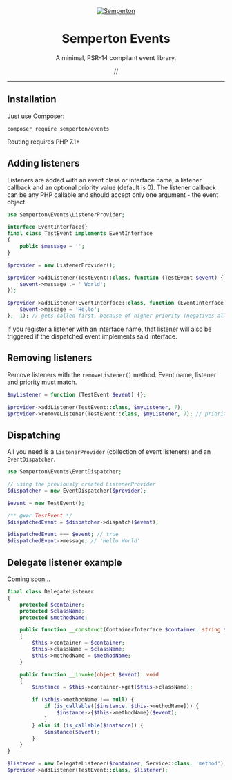 <div align="center">
<a href="https://github.com/semperton">
<img src="https://avatars0.githubusercontent.com/u/76976189?s=140" alt="Semperton">
</a>
<h1>Semperton Events</h1>
<p>A minimal, PSR-14 compilant event library.</p>
//
</div>

<hr>

## Installation

Just use Composer:

```
composer require semperton/events
```
Routing requires PHP 7.1+

## Adding listeners

Listeners are added with an event class or interface name, a listener callback and an optional priority value (default is 0). The listener callback can be any PHP callable and should accept only one argument - the event object.
```php
use Semperton\Events\ListenerProvider;

interface EventInterface{}
final class TestEvent implements EventInterface
{
	public $message = '';
}

$provider = new ListenerProvider();

$provider->addListener(TestEvent::class, function (TestEvent $event) {
	$event->message .= ' World';
});

$provider->addListener(EventInterface::class, function (EventInterface $event) {
	$event->message = 'Hello';
}, -1); // gets called first, because of higher priority (negatives allowed)
```
If you register a listener with an interface name, that listener will also be triggered if the dispatched event implements said interface.

## Removing listeners

Remove listeners with the ```removeListener()``` method. Event name, listener and priority must match.
```php
$myListener = function (TestEvent $event) {};

$provider->addListener(TestEvent::class, $myListener, 7);
$provider->removeListener(TestEvent::class, $myListener, 7); // priority must match too
```

## Dispatching

All you need is a ```ListenerProvider``` (collection of event listeners) and an ```EventDispatcher```.
```php
use Semperton\Events\EventDispatcher;

// using the previously created ListenerProvider
$dispatcher = new EventDispatcher($provider);

$event = new TestEvent();

/** @var TestEvent */
$dispatchedEvent = $dispatcher->dispatch($event);

$dispatchedEvent === $event; // true
$dispatchedEvent->message; // 'Hello World'
```

## Delegate listener example

Coming soon...
```php
final class DelegateListener
{
	protected $container;
	protected $className;
	protected $methodName;

	public function __construct(ContainerInterface $container, string $className, ?string $methodName = null)
	{
		$this->container = $container;
		$this->className = $className;
		$this->methodName = $methodName;
	}

	public function __invoke(object $event): void
	{
		$instance = $this->container->get($this->className);

		if ($this->methodName !== null) {
			if (is_callable([$instance, $this->methodName])) {
				$instance->{$this->methodName}($event);
			}
		} else if (is_callable($instance)) {
			$instance($event);
		}
	}
}

$listener = new DelegateListener($container, Service::class, 'method');
$provider->addListener(TestEvent::class, $listener);
```